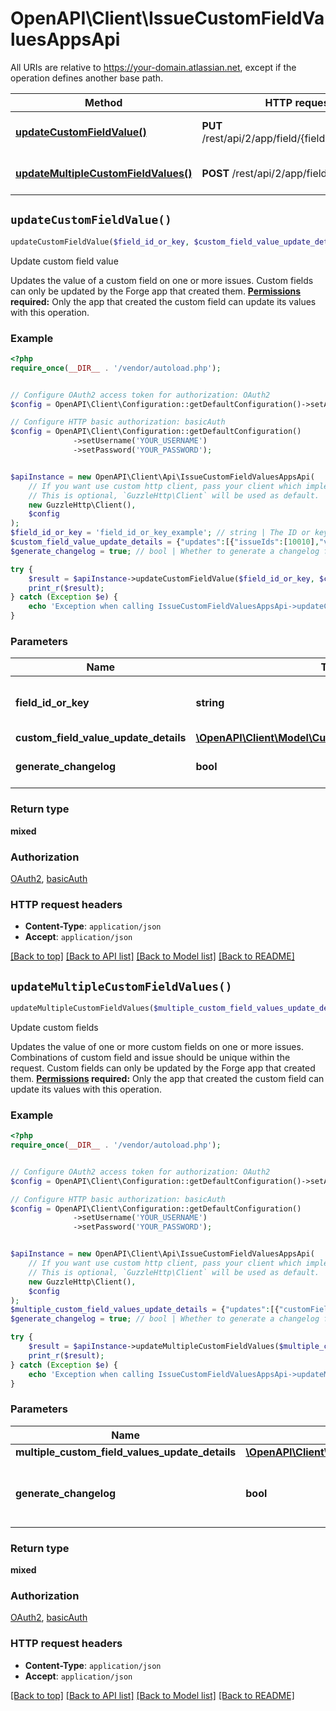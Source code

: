 # OpenAPI\Client\IssueCustomFieldValuesAppsApi

All URIs are relative to https://your-domain.atlassian.net, except if the operation defines another base path.

| Method | HTTP request | Description |
| ------------- | ------------- | ------------- |
| [**updateCustomFieldValue()**](IssueCustomFieldValuesAppsApi.md#updateCustomFieldValue) | **PUT** /rest/api/2/app/field/{fieldIdOrKey}/value | Update custom field value |
| [**updateMultipleCustomFieldValues()**](IssueCustomFieldValuesAppsApi.md#updateMultipleCustomFieldValues) | **POST** /rest/api/2/app/field/value | Update custom fields |


## `updateCustomFieldValue()`

```php
updateCustomFieldValue($field_id_or_key, $custom_field_value_update_details, $generate_changelog): mixed
```

Update custom field value

Updates the value of a custom field on one or more issues. Custom fields can only be updated by the Forge app that created them.  **[Permissions](#permissions) required:** Only the app that created the custom field can update its values with this operation.

### Example

```php
<?php
require_once(__DIR__ . '/vendor/autoload.php');


// Configure OAuth2 access token for authorization: OAuth2
$config = OpenAPI\Client\Configuration::getDefaultConfiguration()->setAccessToken('YOUR_ACCESS_TOKEN');

// Configure HTTP basic authorization: basicAuth
$config = OpenAPI\Client\Configuration::getDefaultConfiguration()
              ->setUsername('YOUR_USERNAME')
              ->setPassword('YOUR_PASSWORD');


$apiInstance = new OpenAPI\Client\Api\IssueCustomFieldValuesAppsApi(
    // If you want use custom http client, pass your client which implements `GuzzleHttp\ClientInterface`.
    // This is optional, `GuzzleHttp\Client` will be used as default.
    new GuzzleHttp\Client(),
    $config
);
$field_id_or_key = 'field_id_or_key_example'; // string | The ID or key of the custom field. For example, `customfield_10010`.
$custom_field_value_update_details = {"updates":[{"issueIds":[10010],"value":"new value"}]}; // \OpenAPI\Client\Model\CustomFieldValueUpdateDetails
$generate_changelog = true; // bool | Whether to generate a changelog for this update.

try {
    $result = $apiInstance->updateCustomFieldValue($field_id_or_key, $custom_field_value_update_details, $generate_changelog);
    print_r($result);
} catch (Exception $e) {
    echo 'Exception when calling IssueCustomFieldValuesAppsApi->updateCustomFieldValue: ', $e->getMessage(), PHP_EOL;
}
```

### Parameters

| Name | Type | Description  | Notes |
| ------------- | ------------- | ------------- | ------------- |
| **field_id_or_key** | **string**| The ID or key of the custom field. For example, &#x60;customfield_10010&#x60;. | |
| **custom_field_value_update_details** | [**\OpenAPI\Client\Model\CustomFieldValueUpdateDetails**](../Model/CustomFieldValueUpdateDetails.md)|  | |
| **generate_changelog** | **bool**| Whether to generate a changelog for this update. | [optional] [default to true] |

### Return type

**mixed**

### Authorization

[OAuth2](../../README.md#OAuth2), [basicAuth](../../README.md#basicAuth)

### HTTP request headers

- **Content-Type**: `application/json`
- **Accept**: `application/json`

[[Back to top]](#) [[Back to API list]](../../README.md#endpoints)
[[Back to Model list]](../../README.md#models)
[[Back to README]](../../README.md)

## `updateMultipleCustomFieldValues()`

```php
updateMultipleCustomFieldValues($multiple_custom_field_values_update_details, $generate_changelog): mixed
```

Update custom fields

Updates the value of one or more custom fields on one or more issues. Combinations of custom field and issue should be unique within the request. Custom fields can only be updated by the Forge app that created them.  **[Permissions](#permissions) required:** Only the app that created the custom field can update its values with this operation.

### Example

```php
<?php
require_once(__DIR__ . '/vendor/autoload.php');


// Configure OAuth2 access token for authorization: OAuth2
$config = OpenAPI\Client\Configuration::getDefaultConfiguration()->setAccessToken('YOUR_ACCESS_TOKEN');

// Configure HTTP basic authorization: basicAuth
$config = OpenAPI\Client\Configuration::getDefaultConfiguration()
              ->setUsername('YOUR_USERNAME')
              ->setPassword('YOUR_PASSWORD');


$apiInstance = new OpenAPI\Client\Api\IssueCustomFieldValuesAppsApi(
    // If you want use custom http client, pass your client which implements `GuzzleHttp\ClientInterface`.
    // This is optional, `GuzzleHttp\Client` will be used as default.
    new GuzzleHttp\Client(),
    $config
);
$multiple_custom_field_values_update_details = {"updates":[{"customField":"customfield_10010","issueIds":[10010,10011],"value":"new value"},{"customField":"customfield_10011","issueIds":[10010],"value":1000}]}; // \OpenAPI\Client\Model\MultipleCustomFieldValuesUpdateDetails
$generate_changelog = true; // bool | Whether to generate a changelog for this update.

try {
    $result = $apiInstance->updateMultipleCustomFieldValues($multiple_custom_field_values_update_details, $generate_changelog);
    print_r($result);
} catch (Exception $e) {
    echo 'Exception when calling IssueCustomFieldValuesAppsApi->updateMultipleCustomFieldValues: ', $e->getMessage(), PHP_EOL;
}
```

### Parameters

| Name | Type | Description  | Notes |
| ------------- | ------------- | ------------- | ------------- |
| **multiple_custom_field_values_update_details** | [**\OpenAPI\Client\Model\MultipleCustomFieldValuesUpdateDetails**](../Model/MultipleCustomFieldValuesUpdateDetails.md)|  | |
| **generate_changelog** | **bool**| Whether to generate a changelog for this update. | [optional] [default to true] |

### Return type

**mixed**

### Authorization

[OAuth2](../../README.md#OAuth2), [basicAuth](../../README.md#basicAuth)

### HTTP request headers

- **Content-Type**: `application/json`
- **Accept**: `application/json`

[[Back to top]](#) [[Back to API list]](../../README.md#endpoints)
[[Back to Model list]](../../README.md#models)
[[Back to README]](../../README.md)
